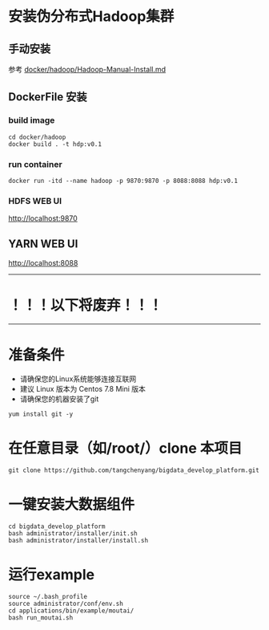 # 安装伪分布式Hadoop集群
## 手动安装
参考 [docker/hadoop/Hadoop-Manual-Install.md](https://github.com/tangchenyang/bigdata_develop_platform/blob/master/docker/hadoop/Hadoop-Manual-Install.md)
## DockerFile 安装
### build image
```shell
cd docker/hadoop
docker build . -t hdp:v0.1
```
### run container
```shell
docker run -itd --name hadoop -p 9870:9870 -p 8088:8088 hdp:v0.1
```
### HDFS WEB UI
[http://localhost:9870](http://localhost:9870/)

## YARN WEB UI
[http://localhost:8088](http://localhost:8088/)


--- 
# ！！！以下将废弃！！！

---


# 准备条件
- 请确保您的Linux系统能够连接互联网
- 建议 Linux 版本为 Centos 7.8 Mini 版本
- 请确保您的机器安装了git
```
yum install git -y
```

# 在任意目录（如/root/）clone 本项目
```
git clone https://github.com/tangchenyang/bigdata_develop_platform.git
``` 

# 一键安装大数据组件 
```
cd bigdata_develop_platform
bash administrator/installer/init.sh
bash administrator/installer/install.sh
```

# 运行example
```
source ~/.bash_profile
source administrator/conf/env.sh
cd applications/bin/example/moutai/
bash run_moutai.sh
```
